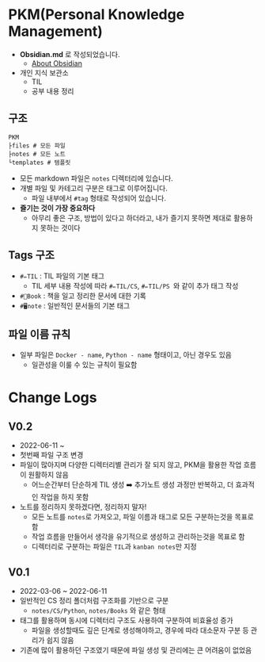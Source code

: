 # PKM(Personal Knowledge Management)
- **Obsidian.md** 로 작성되었습니다.
	- [About Obsidian](About%20Obsidian.md)
- 개인 지식 보관소
	- TIL
	- 공부 내용 정리

## 구조
```text
PKM
├files # 모든 파일
├notes # 모든 노트
└templates # 템플릿
```

- 모든 markdown 파일은 `notes` 디렉터리에 있습니다.
- 개별 파일 및 카테고리 구분은 태그로 이루어집니다.
	- 파일 내부에서 `#tag` 형태로 작성되어 있습니다.
- **즐기는 것이 가장 중요하다**
	- 아무리 좋은 구조, 방법이 있다고 하더라고, 내가 즐기지 못하면 제대로 활용하지 못하는 것이다

## Tags 구조
- `#✏️TIL` : TIL 파일의 기본 태그
	- TIL 세부 내용 작성에 따라 `#✏️TIL/CS`, `#✏️TIL/PS `와 같이 추가 태그 작성
- `#📔Book` : 책을 일고 정리한 문서에 대한 기록
- `#🖥️note` : 일반적인 문서들의 기본 태그

## 파일 이름 규칙
- 일부 파일은 `Docker - name`, `Python - name` 형태이고, 아닌 경우도 있음
	- 일관성을 이룰 수 있는 규칙이 필요함

# Change Logs

## V0.2
- 2022-06-11 ~ 
- 첫번째 파일 구조 변경
- 파일이 많아지며 다양한 디렉터리별 관리가 잘 되지 않고, PKM을 활용한 작업 흐름이 원활하지 않음
	- 어느순간부터 단순하게 TIL 생성 ➡️ 추가노트 생성 과정만 반복하고, 더 효과적인 작업을 하지 못함
- 노트를 정리하지 못하겠다면, 정리하지 말자!
	- 모든 노트를 `notes`로 가져오고, 파일 이름과 태그로 모든 구분하는것을 목표로 함
	- 작업 흐름을 만들어서 생각을 유기적으로 생성하고 관리하는것을 목표로 함
	- 디렉터리로 구분하는 파일은 `TIL`과 `kanban notes`만 지정

## V0.1
- 2022-03-06 ~ 2022-06-11
- 일반적인 CS 정리 폴더처럼 구조화를 기반으로 구분
	- `notes/CS/Python`, `notes/Books` 와 같은 형태
- 태그를 활용하며 동시에 디렉터리 구조도 사용하여 구분하여 비효율성 증가
	- 파일을 생성할때도 깊은 단계로 생성해야하고, 경우에 따라 대소문자 구분 등 관리가 쉽지 않음
- 기존에 많이 활용하던 구조였기 때문에 파일 생성 및 관리에는 큰 어려움이 없었음
